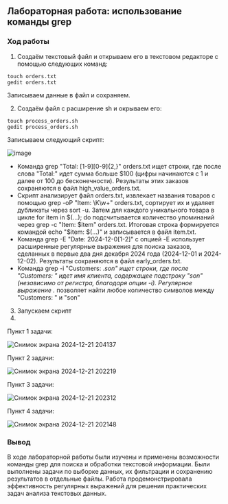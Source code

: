 ## Лабораторная работа: использование команды grep
### Ход работы
1. Создаём текстовый файл и открываем его в текстовом редакторе c помощью следующих команд:
 ```
touch orders.txt
gedit orders.txt
```
Записываем данные в файл и сохраняем.

2. Создаём файл с расширение sh и окрываем его:
 ```
touch process_orders.sh
gedit process_orders.sh
```
Записываем следующий скрипт:

![image](https://github.com/user-attachments/assets/67038117-c127-4580-873e-1ca48935b691)

* Команда grep "Total: [1-9][0-9]{2,}" orders.txt ищет строки, где после слова "Total:" идет сумма больше $100 (цифры начинаются с 1 и далее от 100 до бесконечности). Результаты этих заказов сохраняются в файл high_value_orders.txt.
* Скрипт анализирует файл orders.txt, извлекает названия товаров с помощью grep -oP "Item: \K\w+" orders.txt, сортирует их и удаляет дубликаты через sort -u. Затем для каждого уникального товара в цикле for item in $(...); do подсчитывается количество упоминаний через grep -c "Item: $item" orders.txt. Итоговая строка формируется командой echo "$item: $(...)" и записывается в файл item.txt.
* Команда grep -E "Date: 2024-12-0[1-2]" с опцией -E использует расширенные регулярные выражения для поиска заказов, сделанных в первые два дня декабря 2024 года (2024-12-01 и 2024-12-02). Результаты сохраняются в файл early_orders.txt.
* Команда grep -i "Customers: .*son" ищет строки, где после "Customers: " идет имя клиента, содержащее подстроку "son" (независимо от регистра, благодаря опции -i). Регулярное выражение .* позволяет найти любое количество символов между "Customers: " и "son"

3. Запускаем скрипт
4. 
Пункт 1 задачи:

![Снимок экрана 2024-12-21 204137](https://github.com/user-attachments/assets/fb03562d-90a8-427d-9e51-cb47d22f5805)

Пункт 2 задачи:

![Снимок экрана 2024-12-21 202219](https://github.com/user-attachments/assets/4f5e228b-6968-4269-9102-3eae95f4ace2)

Пункт 3 задачи:

![Снимок экрана 2024-12-21 202312](https://github.com/user-attachments/assets/1111e346-573d-41b3-8fdd-d00e2bae2c71)

Пункт 4 задачи:

![Снимок экрана 2024-12-21 202148](https://github.com/user-attachments/assets/6db87a74-5351-4fc1-97ad-edeb8c110456)

### Вывод
В ходе лабораторной работы были изучены и применены возможности команды grep для поиска и обработки текстовой информации. Были выполнены задачи по выборке данных, их фильтрации и сохранению результатов в отдельные файлы. Работа продемонстрировала эффективность регулярных выражений для решения практических задач анализа текстовых данных.

